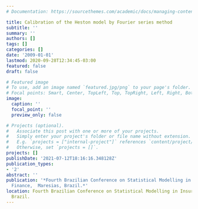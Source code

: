 ```yaml
---
# Documentation: https://sourcethemes.com/academic/docs/managing-content/

title: Calibration of the Heston model by Fourier series method
subtitle: ''
summary: ''
authors: []
tags: []
categories: []
date: '2009-01-01'
lastmod: 2020-09-28T12:34:45-03:00
featured: false
draft: false

# Featured image
# To use, add an image named `featured.jpg/png` to your page's folder.
# Focal points: Smart, Center, TopLeft, Top, TopRight, Left, Right, BottomLeft, Bottom, BottomRight.
image:
  caption: ''
  focal_point: ''
  preview_only: false

# Projects (optional).
#   Associate this post with one or more of your projects.
#   Simply enter your project's folder or file name without extension.
#   E.g. `projects = ["internal-project"]` references `content/project/deep-learning/index.md`.
#   Otherwise, set `projects = []`.
projects: []
publishDate: '2021-07-12T18:16:16.348128Z'
publication_types:
- '2'
abstract: ''
publication: '*Fourth Brazilian Conference on Statistical Modelling in Insurance and
  Finance,  Maresias, Brazil.*'
location: Fourth Brazilian Conference on Statistical Modelling in Insurance and Finance,  Maresias,
  Brazil.
---
```

